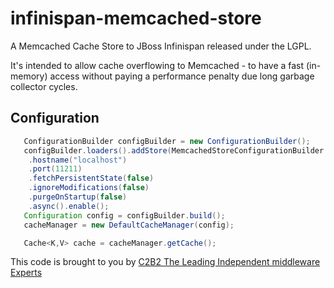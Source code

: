 infinispan-memcached-store
=====================

A Memcached Cache Store to JBoss Infinispan released under the LGPL.

It's intended to allow cache overflowing to Memcached - to have a fast (in-memory) access without paying a performance
penalty due long garbage collector cycles.

Configuration
-------------

```java
   ConfigurationBuilder configBuilder = new ConfigurationBuilder();
   configBuilder.loaders().addStore(MemcachedStoreConfigurationBuilder.class)
    .hostname("localhost")
    .port(11211)
    .fetchPersistentState(false)
    .ignoreModifications(false)
    .purgeOnStartup(false)
    .async().enable();
   Configuration config = configBuilder.build();
   cacheManager = new DefaultCacheManager(config);

   Cache<K,V> cache = cacheManager.getCache();
```


This code is brought to you by <a href="http://www.c2b2.co.uk/oracle_coherence">C2B2 The Leading Independent middleware Experts</a>




